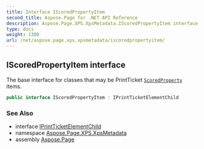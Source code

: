 ```yaml
---
title: Interface IScoredPropertyItem
second_title: Aspose.Page for .NET API Reference
description: Aspose.Page.XPS.XpsMetadata.IScoredPropertyItem interface. The base interface for classes that may be PrintTicket ScoredProperty items
type: docs
weight: 1300
url: /net/aspose.page.xps.xpsmetadata/iscoredpropertyitem/
---
```

## IScoredPropertyItem interface

The base interface for classes that may be PrintTicket [`ScoredProperty`](../scoredproperty/) items.

```csharp
public interface IScoredPropertyItem : IPrintTicketElementChild
```

### See Also

* interface [IPrintTicketElementChild](../iprintticketelementchild/)
* namespace [Aspose.Page.XPS.XpsMetadata](../../aspose.page.xps.xpsmetadata/)
* assembly [Aspose.Page](../../)


